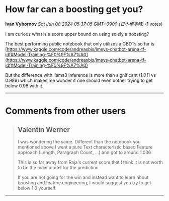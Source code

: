 # How far can a boosting get you?

**Ivan Vybornov** *Sat Jun 08 2024 05:37:05 GMT+0900 (日本標準時)* (1 votes)

I am curious what is a score upper bound on using solely a boosting?

The best performing public notebook that only utilizes a GBDTs so far is [https://www.kaggle.com/code/andreasbis/lmsys-chatbot-arena-tf-idf#Model-Training-%F0%9F%A7%A0](https://www.kaggle.com/code/andreasbis/lmsys-chatbot-arena-tf-idf#Model-Training-%F0%9F%A7%A0)

But the difference with llama3 inference is more than significant (1.011 vs 0.989) which makes me wonder if one should even bother trying to get below 0.98 with it.



---

 # Comments from other users

> ## Valentin Werner
> 
> I was wondering the same. Different than the notebook you mentioned above I went a pure Text characteristic based Feature approach (Length, Paragraph Count, …) and got to around 1.036
> 
> This is so far away from Raja's current score that I think it is not worth to be the main model for the prediction
> 
> If you are not going for the win and instead want to learn about boosting and feature engineering, I would suggest you try to get below 1.0 yourself
> 
> 
> 


---

